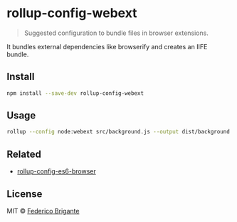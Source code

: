 # rollup-config-webext

> Suggested configuration to bundle files in browser extensions.

It bundles external dependencies like browserify and creates an IIFE bundle.

## Install

```sh
npm install --save-dev rollup-config-webext
```

## Usage

```sh
rollup --config node:webext src/background.js --output dist/background.js
```

## Related

* [rollup-config-es6-browser](https://github.com/bfred-it/rollup-config-es6-browser)

## License

MIT © [Federico Brigante](http://twitter.com/bfred_it)
